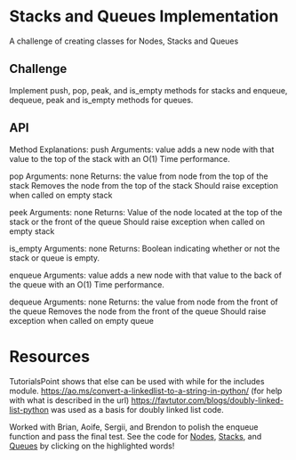# Stacks and Queues Implementation

A challenge of creating classes for Nodes, Stacks and Queues

## Challenge

Implement push, pop, peak, and is_empty methods for stacks and enqueue, dequeue, peak and is_empty methods for queues.

## API

Method Explanations:
push
Arguments: value
adds a new node with that value to the top of the stack with an O(1) Time performance.

pop
Arguments: none
Returns: the value from node from the top of the stack
Removes the node from the top of the stack
Should raise exception when called on empty stack

peek
Arguments: none
Returns: Value of the node located at the top of the stack or the front of the queue
Should raise exception when called on empty stack

is_empty
Arguments: none
Returns: Boolean indicating whether or not the stack or queue is empty.

enqueue
Arguments: value
adds a new node with that value to the back of the queue with an O(1) Time performance.

dequeue
Arguments: none
Returns: the value from node from the front of the queue
Removes the node from the front of the queue
Should raise exception when called on empty queue

# Resources

TutorialsPoint shows that else can be used with while for the includes module.
https://ao.ms/convert-a-linkedlist-to-a-string-in-python/ (for help with what is described in the url)
https://favtutor.com/blogs/doubly-linked-list-python was used as a basis for doubly linked list code.

Worked with Brian, Aoife, Sergii, and Brendon to polish the enqueue function and pass the final test.
See the code for [Nodes](data_structures/node.py), [Stacks](data_structures/stack.py), and [Queues](data_structures/queue.py) by clicking on the highlighted words!

